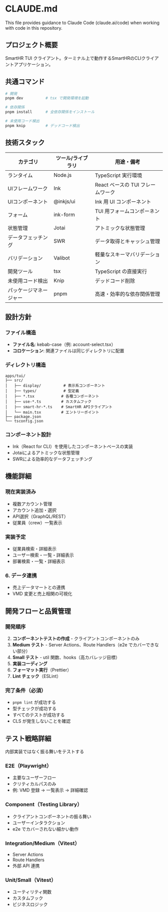 # CLAUDE.md

This file provides guidance to Claude Code (claude.ai/code) when working with code in this repository.

## プロジェクト概要

SmartHR TUI クライアント。ターミナル上で動作するSmartHRのCLIクライアントアプリケーション。

## 共通コマンド

```bash
# 開発
pnpm dev          # tsx で開発環境を起動

# 依存関係
pnpm install      # 全依存関係をインストール

# 未使用コード検出
pnpm knip         # デッドコード検出
```

## 技術スタック

| カテゴリ               | ツール/ライブラリ  | 用途・備考                           |
| ---------------------- | ------------------ | ------------------------------------ |
| ランタイム             | Node.js            | TypeScript 実行環境                  |
| UIフレームワーク       | Ink                | React ベースの TUI フレームワーク    |
| UIコンポーネント       | @inkjs/ui          | Ink 用 UI コンポーネント             |
| フォーム               | ink-form           | TUI 用フォームコンポーネント         |
| 状態管理               | Jotai              | アトミックな状態管理                 |
| データフェッチング     | SWR                | データ取得とキャッシュ管理           |
| バリデーション         | Valibot            | 軽量なスキーマバリデーション         |
| 開発ツール             | tsx                | TypeScript の直接実行                |
| 未使用コード検出       | Knip               | デッドコード削除                     |
| パッケージマネージャー | pnpm               | 高速・効率的な依存関係管理           |

## 設計方針

### ファイル構造
- **ファイル名**: kebab-case（例: account-select.tsx）
- **コロケーション**: 関連ファイルは同じディレクトリに配置

### ディレクトリ構造
```
apps/tui/
├── src/
│   ├── display/          # 表示系コンポーネント
│   ├── types/            # 型定義
│   ├── *.tsx            # 各種コンポーネント
│   ├── use-*.ts         # カスタムフック
│   ├── smart-hr-*.ts    # SmartHR APIクライアント
│   └── main.tsx         # エントリーポイント
├── package.json
└── tsconfig.json
```

### コンポーネント設計
- Ink（React for CLI）を使用したコンポーネントベースの実装
- Jotaiによるアトミックな状態管理
- SWRによる効率的なデータフェッチング

## 機能詳細

### 現在実装済み
- 複数アカウント管理
- アカウント追加・選択
- API選択（GraphQL/REST）
- 従業員（crew）一覧表示

### 実装予定
- 従業員検索・詳細表示
- ユーザー検索・一覧・詳細表示
- 部署検索・一覧・詳細表示

### 6. データ連携

- 売上データマートとの連携
- VMD 変更と売上相関の可視化

## 開発フローと品質管理

### 開発順序

2. **コンポーネントテストの作成** - クライアントコンポーネントのみ
3. **Medium テスト** - Server Actions、Route Handlers（e2e でカバーできない部分）
4. **Small テスト** - util 関数、hooks（高カバレッジ目標）
5. **実装コーディング**
6. **フォーマット実行**（Prettier）
7. **Lint チェック**（ESLint）

### 完了条件（必須）

- `pnpm lint` が成功する
- 型チェックが成功する
- すべてのテストが成功する
- CLS が発生しないことを確認

## テスト戦略詳細

内部実装ではなく振る舞いをテストする

### E2E（Playwright）

- 主要なユーザーフロー
- クリティカルパスのみ
- 例: VMD 登録 → 一覧表示 → 詳細確認

### Component（Testing Library）

- クライアントコンポーネントの振る舞い
- ユーザーインタラクション
- e2e でカバーされない細かい動作

### Integration/Medium（Vitest）

- Server Actions
- Route Handlers
- 外部 API 連携

### Unit/Small（Vitest）

- ユーティリティ関数
- カスタムフック
- ビジネスロジック
